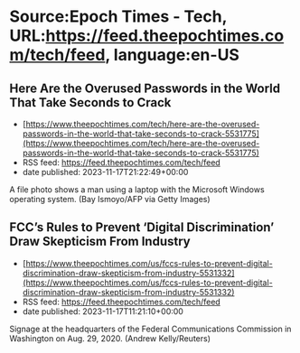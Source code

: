# Source:Epoch Times - Tech, URL:https://feed.theepochtimes.com/tech/feed, language:en-US

## Here Are the Overused Passwords in the World That Take Seconds to Crack
 - [https://www.theepochtimes.com/tech/here-are-the-overused-passwords-in-the-world-that-take-seconds-to-crack-5531775](https://www.theepochtimes.com/tech/here-are-the-overused-passwords-in-the-world-that-take-seconds-to-crack-5531775)
 - RSS feed: https://feed.theepochtimes.com/tech/feed
 - date published: 2023-11-17T21:22:49+00:00

A file photo shows a man using a laptop with the Microsoft Windows operating system. (Bay Ismoyo/AFP via Getty Images)

## FCC’s Rules to Prevent ‘Digital Discrimination’ Draw Skepticism From Industry
 - [https://www.theepochtimes.com/us/fccs-rules-to-prevent-digital-discrimination-draw-skepticism-from-industry-5531332](https://www.theepochtimes.com/us/fccs-rules-to-prevent-digital-discrimination-draw-skepticism-from-industry-5531332)
 - RSS feed: https://feed.theepochtimes.com/tech/feed
 - date published: 2023-11-17T11:21:10+00:00

Signage at the headquarters of the Federal Communications Commission in Washington on Aug. 29, 2020. (Andrew Kelly/Reuters)

